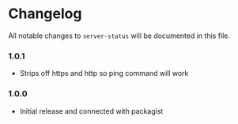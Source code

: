 # Changelog

All notable changes to `server-status` will be documented in this file.

### 1.0.1
- Strips off https and http so ping command will work

### 1.0.0
- Initial release and connected with packagist
